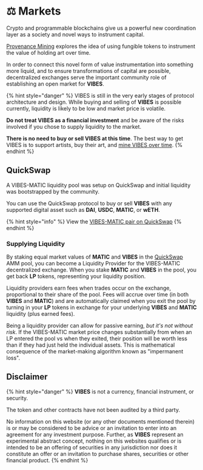 # ⚖️ Markets

Crypto and programmable blockchains give us a powerful new coordination layer as a society and novel ways to instrument capital. 

[Provenance Mining](mining-vibes/provenance-mining.md) explores the idea of using fungible tokens to instrument the value of holding art over time.

In order to connect this novel form of value instrumentation into something more liquid, and to ensure transformations of capital are possible, decentralized exchanges serve the important community role of establishing an open market for **VIBES**.

{% hint style="danger" %}
VIBES is still in the very early stages of protocol architecture and design. While buying and selling of **VIBES** is possible currently, liquidity is likely to be low and market price is volatile.  
  
**Do not treat VIBES as a financial investment** and be aware of the risks involved if you chose to supply liquidity to the market.

**There is no need to buy or sell VIBES at this time**. The best way to get VIBES is to support artists, buy their art, and [mine VIBES over time](mining-vibes/).
{% endhint %}

## QuickSwap

A VIBES-MATIC liquidity pool was setup on QuickSwap and initial liquidity was bootstrapped by the community.

You can use the QuickSwap protocol to buy or sell **VIBES** with any supported digital asset such as **DAI**, **USDC**, **MATIC**, or **wETH**.

{% hint style="info" %}
View the [VIBES-MATIC pair on QuickSwap](https://quickswap.exchange/#/swap?inputCurrency=ETH&outputCurrency=0xd269af9008c674b3814b4830771453d6a30616eb)
{% endhint %}

### Supplying Liquidity

By staking equal market values of **MATIC** and **VIBES** in the [QuickSwap](https://quickswap.exchange/#/add/0xd269af9008c674b3814b4830771453d6a30616eb/ETH) AMM pool, you can become a Liquidity Provider for the VIBES-MATIC decentralized exchange. When you stake **MATIC** and **VIBES** in the pool, you get back **LP** tokens, representing your liquidity position.

Liquidity providers earn fees when trades occur on the exchange, proportional to their share of the pool. Fees will accrue over time \(in both **VIBES** and **MATIC**\) and are automatically claimed when you exit the pool by turning in your **LP** tokens in exchange for your underlying **VIBES** and **MATIC** liquidity \(plus earned fees\).

Being a liquidity provider can allow for passive earning, _but it's not without risk_. If the VIBES-MATIC market price changes substantially from when an LP entered the pool vs when they exited, their position will be worth less than if they had just held the individual assets. This is mathematical consequence of the market-making algorithm known as "impermanent loss".

## Disclaimer

{% hint style="danger" %}
**VIBES** is not a currency, financial instrument, or security. 

The token and other contracts have not been audited by a third party.

No information on this website \(or any other documents mentioned therein\) is or may be considered to be advice or an invitation to enter into an agreement for any investment purpose. Further, as **VIBES** represent an experimental abstract concept, nothing on this websites qualifies or is intended to be an offering of securities in any jurisdiction nor does it constitute an offer or an invitation to purchase shares, securities or other financial product.
{% endhint %}

